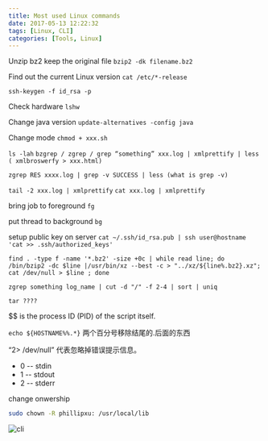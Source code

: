 ```yaml
---
title: Most used Linux commands
date: 2017-05-13 12:22:32
tags: [Linux, CLI]
categories: [Tools, Linux]
---
```

Unzip bz2 keep the original file
`bzip2 -dk filename.bz2`

Find out the current Linux version
`cat /etc/*-release`

`ssh-keygen -f id_rsa -p`

Check hardware
`lshw`

Change java version
`update-alternatives -config java`

Change mode
`chmod + xxx.sh`

`ls -lah`
`bzgrep / zgrep / grep “something” xxx.log | xmlprettify | less ( xmlbroswerfy > xxx.html)`

`zgrep RES xxxx.log | grep -v SUCCESS | less (what is grep -v)`

`tail -2 xxx.log | xmlprettify`
`cat xxx.log | xmlprettify`

bring job to foreground
`fg`

put thread to background
`bg`

setup public key on server
`cat ~/.ssh/id_rsa.pub | ssh user@hostname 'cat >> .ssh/authorized_keys'`

`find . -type f -name '*.bz2' -size +0c | while read line; do /bin/bzip2 -dc $line |/usr/bin/xz --best -c > "../xz/${line%.bz2}.xz"; cat /dev/null > $line ; done`

`zgrep something log_name | cut -d "/" -f 2-4 | sort | uniq`

`tar ????`

$$ is the process ID (PID) of the script itself.

`echo ${HOSTNAME%%.*}` 两个百分号移除结尾的.后面的东西

“2> /dev/null” 代表忽略掉错误提示信息。
* 0 -- stdin
* 1 -- stdout
* 2 -- stderr

change onwership
```bash
sudo chown -R phillipxu: /usr/local/lib
```
![cli](/cli.png "cli")